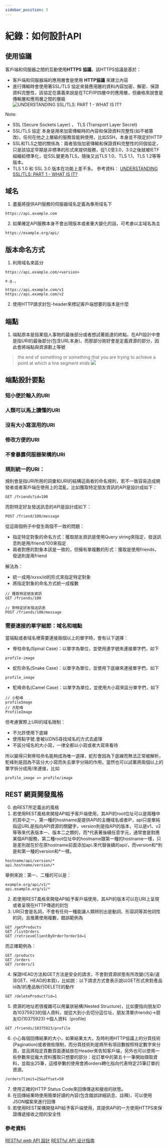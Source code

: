 ```yaml
---
sidebar_position: 3
---
```


# 紀錄：如何設計API


## 使用協議
客戶端和伺服器之間的互動使用**HTTPS 協議**，該HTTPS協議是基於：
  - 客戶端和伺服器端的應用層會是使用 **HTTP協議** 來建立內容
  - 進行傳輸時會使用著SSL/TLS 協定來替應用層的資料內容加密、解密、保證資料完整性，該協定在廣義來說是在TCP/IP四層中的應用層，但嚴格來說會是傳輸層和應用層之間的層級
![UNDERSTANDING SSL/TLS: PART 1 - WHAT IS IT?](https://blog.eleven-labs.com/assets/2016-12-21-understanding-ssltls-part-1/tls-in-osi.png)

Note: 
  - SSL (Secure Sockets Layer) ， TLS (Transport Layer Secret)
  - SSL/TLS 協定 本身是用來加密傳輸時的內容和保證資料完整性(如不被篡改)，任何在他之上層級的服務皆能夠使用，比如SSH，本身並不限定於HTTP
  - SSL和TLS之間的關係為：兩者皆指加密傳輸和保證資料完整性的同個協定，只是該協定早期是非標準的形式來提供服務，從1.0至3.0，3.0之後就被IETF組織給標準化，從SSL變更為TLS，隨後又出TLS 1.0、TLS 1.1、TLS 1.2等等版本。
  - TLS 1.0 和 SSL 3.0 版本在功能上差不多。
參考資料：
[UNDERSTANDING SSL/TLS: PART 1 - WHAT IS IT?](https://blog.eleven-labs.com/en/amp/understanding-ssltls-part-1/)

## 域名
1. 盡量將提供API服務的伺服器域名定義為專用域名下
```
https://api.example.com
```
2. 如果確定API服務本身不會出現版本或者重大變化的話，可考慮以主域名為主
```
https://example.org/api/
```

## 版本命名方式
1. 利用域名來區分
```
https://api.example.com/<version>

e.g., 

https://api.example.com/v1
https://api.example.com/v2
```

2. 使用HTTP請求封包-header來標記客戶端想要的版本是什麼


## 端點
1. 端點原本是指某個人事物的最後部分或者想試著抵達的終點，在API設計中會是指URI的最後部分(包含URL本身)，而那部分剛好會是定義資源的部分，因此會將端點與資源劃上等號
> the end of something or something that you are trying to achieve
> a point at which a line segment ends
![](https://oscimg.oschina.net/oscnet/up-92a47264770be1741992adc4e1cddfd71b7.png)
## 端點設計要點
### 短小便於輸入的URI
### 人類可以馬上讀懂的URI
### 沒有大小寫混用的URI
### 修改方便的URI
### 不會暴露伺服器架構的URI
### 規則統一的URI：
規則會是指URI所用的詞彙和URI的結構這兩者的命名規則，若不一致容易造成開發者或者客戶端在使用上的混亂，比如獲取特定朋友資訊的API是設計成如下：
```
GET /friends?id=100
```
而對特定好友發送訊息的API是設計成如下：
```
POST /friend/100/message
```

從這兩個例子中發生兩個不一致的問題：
  - 指定特定對象的命名方式：獲取朋友資訊是使用Query string來指定，發送訊息則是用/friend/100來指定
  - 兩者對應的對象本該是一致的，但擁有單複數的形式：獲取是使用friends，發送則是用friend

解法為：
  - 統一成用/xxxx/id的形式來指定特定對象
  - 將指定對象的命名方式統一成複數
  ```
  // 獲取特定朋友資訊
  GET /friends/100

  // 對特定好友發送訊息
  POST /friends/100/message
  ```

### 需要連接的單字細節：域名和端點

當端點或者域名裡需要連接兩個以上的單字時，會有以下選擇：
  - 脊柱命名(Spinal Case)：以單字為單位，並使用連字號來連接單字們，如下
  ```
  profile-image
  ```
  - 蛇形命名(Snake Case)：以單字為單位，並使用下底線來連接單字們，如下
  ```
  profile_image
  ```
  - 駝峰命名(Camel Case)：以單字為單位，並使用大小寫來區分單字們，如下
  ```
  // 小駝峰
  profileImage
  // 大駝峰
  ProfileImage
  ```
但考慮實際上URI的域名限制：
  - 不允許使用下底線
  - 使用點字號.會被以DNS尋找域名的方式去處理
  - 不區分域名的大小寫，一律全都以小寫或者大寫來看待

所以變得只剩脊柱命名能夠成為唯一選擇，蛇形會因為下底線而無法正常被解析，駝峰則是因為不區分大小寫而失去單字分隔的作用，當然也可以試著將兩個以上的單字拆分成用/來連接，比如
```
profile_image => profile/image
```

## REST 網頁開發風格
0. 由REST所定義出的風格
1. 若使用REST風格來開發API給予客戶端使用，其API的root位址可以是兩種中的其中之一，第一種的hostname是提供API的主機域名或者IP，api只是單純指這URL是指向API資源的關鍵字，version則是指API的版本，可以是v1、v2等等來代表版本一、版本二之類的，而\*代表著後續任意字元，通常會是對應某個API服務，第二種root位址中的hostname跟第一種的hostname一樣，只是差別就在於在原hostname前面添加api.來代替後續的api/，而version和\*則是和第一種的version和\*一樣。

```
hostname/api/version/*
api.hostname/version/*
```

舉例來說：第一、二種的可以是：
```
example.org/api/v1/*
api.example.org/v1/*
```
2. 若使用REST風格來開發API給予客戶端使用，其API的版本可以在URI上呈現或者呈現在HTTP傳遞的封包
3. URI只會是名詞，不會有任何一種能讓人類辨別出是動詞、形容詞等其他詞性的詞，且推薦使用複數，錯誤範例為
```
GET /getProducts
GET /listOrders
GET /retrieveClientByOrder?orderId=1
```

而正確範例為：
```
GET /products
GET /orders
GET /orders/1
```
4. 保證HEAD方法和GET方法是安全的請求，不會對資源狀態有所改變(污染/違背GET、HEAD的本質)，比如説：以下請求方式會表示說以GET形式來對產品id為1的產品執行DELETE的動作
```
GET /deleteProduct?id=1
```
5. 資源的地址若很複雜可以用巢狀結構(Nested Structure)，比如要指向朋友ID為10375923的個人資料，就從大到小去切分這位址，朋友清單(friends)->朋友ID(10375923)->個人資料（profile)
```
GET /friends/10375923/profile
```
6. 小心每個回傳結果的大小，如果結果太大，及時利用HTTP協議上的分頁技術(Pagination)或者做些限制，而分頁技術則是將所有項目數按照特定數字來分頁，並且將指定頁數頁面連結放在Header來告知客戶端，另外也可以使用一些參數來從龐大資料獲取只想要的部分：從訂單中的第五十一筆開始擷取資料，並取出25筆，這樣參數的使用會將orders轉化指向代表特定25筆訂單的資源。
```
/orders?limit=25&offset=50
```
7. 使用正確的HTTP Status Code來回傳傳送和接收的狀態。
8. 在回傳結果時使用簡單好讀的內容(包含錯誤詳細訊息、註釋)，可以使用JSON檔案來進行回傳
9. 若使用REST架構開發API給予客戶端使用，其提供API的一方使用HTTPS來保證傳遞接收之間的安全性


### 參考資料
[RESTful web API 設計](https://docs.microsoft.com/zh-tw/azure/architecture/best-practices/api-design)
[RESTful API 设计指南](https://www.ruanyifeng.com/blog/2014/05/restful_api.html)
